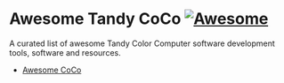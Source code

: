 # Awesome Tandy CoCo [![Awesome](https://awesome.re/badge-flat.svg)](https://awesome.re)

A curated list of awesome Tandy Color Computer software development tools, software and resources.

- [Awesome CoCo](#awesome-coco)
